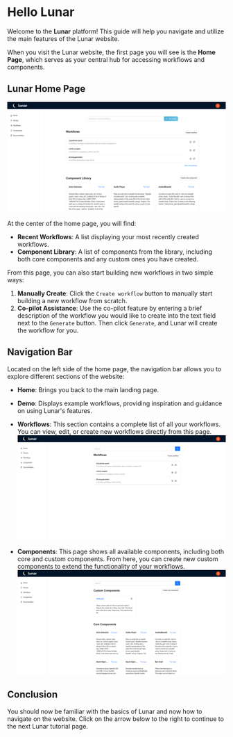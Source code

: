 # Hello Lunar


Welcome to the **Lunar** platform! This guide will help you navigate and utilize the main features of the Lunar website.

When you visit the Lunar website, the first page you will see is the **Home Page**, which serves as your central hub for accessing workflows and components.

## Lunar Home Page

![Lunar Workflow](../img/lunar_home_workflows.png)

At the center of the home page, you will find:
- **Recent Workflows**: A list displaying your most recently created workflows.
- **Component Library**: A list of components from the library, including both core components and any custom ones you have created.

From this page, you can also start building new workflows in two simple ways:
1. **Manually Create**: Click the `Create workflow` button to manually start building a new workflow from scratch.
2. **Co-pilot Assistance**: Use the co-pilot feature by entering a brief description of the workflow you would like to create into the text field next to the `Generate` button. Then click `Generate`, and Lunar will create the workflow for you.

## Navigation Bar

Located on the left side of the home page, the navigation bar allows you to explore different sections of the website:

- **Home**: Brings you back to the main landing page.
  
- **Demo**: Displays example workflows, providing inspiration and guidance on using Lunar's features.
  
- **Workflows**: This section contains a complete list of all your workflows. You can view, edit, or create new workflows directly from this page.
  ![Lunar Workflow](../img/lunar_workflows_3.png)
  
- **Components**: This page shows all available components, including both core and custom components. From here, you can create new custom components to extend the functionality of your workflows.
  ![Lunar Components](../img/lunar_components.png)

## Conclusion

You should now be familiar with the basics of Lunar and now how to navigate on the website. Click on the arrow below to the right to continue to the next Lunar tutorial page.